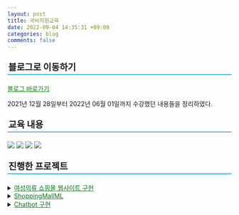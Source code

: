 ```yaml
---
layout: post
title: 국비지원교육
date: 2022-09-04 14:35:31 +09:00
categories: blog
comments: false
---
```


<p style="border-bottom: 2px solid #3FAFE4; padding: 0.1em; font-size: 20px;"><b>블로그로 이동하기</b></p>

<a href="https://blog.naver.com/wooeric1" style="color:green">블로그 바로가기</a>

2021년 12월 28일부터 2022년 06월 01일까지 수강했던 내용들을 정리하였다.<br/>

<p style="border-bottom: 2px solid #3FAFE4; padding: 0.1em; font-size: 20px;"><b>교육 내용</b></p>

<img src="https://img.shields.io/badge/Java-orange?style=flat-square&logo=Java&logoColor=white"/> <img src="https://img.shields.io/badge/Python-white?style=flat&logo=Python&logoColor=blue"/> <img src="https://img.shields.io/badge/R-white?style=flat&logo=R&logoColor=276DC3"/> <img src="https://img.shields.io/badge/Tensorflow-white?style=flat&logo=Tensorflow&logoColor=FF6F00"/><br/>

<p style="border-bottom: 2px solid #3FAFE4; padding: 0.1em; font-size: 20px;"><b>진행한 프로젝트</b></p>

<details>
    <summary><a href="https://github.com/WoojinJeonkr/ShoppingMall" style="color: #0B711F">여성의류 쇼핑몰 웹사이트 구현</a></summary>
    <ul>
        <li>인원: 4명</li>
        <li>기능</li>
            <ul>
                <li>상품 추천</li>
                <li>상품 정보 조회 및 구매 후기</li>
                <li>고객센터 및 QnA</li>
                <li>고객 및 제품 정보 기반 통계</li>
            </ul>
        <li>담당: 상품 구매 후기 페이지, 통계 페이지</li>
    </ul>
</details>
<details>
    <summary><a href="https://github.com/WoojinJeonkr/ShoppingMallML" style="color: #0B711F">ShoppingMallML</a></summary>
    <ul>
        <li>인원: 3명</li>
        <li>기능</li> 
            <ul>
                <li>카테고리 예측</li>
                <li>분류 모델 정확도 / 구매 빈도 시각화</li>
                <li>구매 후기 긍정 부정 여부 분석</li>
            </ul>
        <li>담당: 카테고리 예측, 후기 긍정 부정 분석</li>
    </ul>
</details>
<details>
    <summary><a href="https://github.com/WoojinJeonkr/ShoppingMall" style="color: #0B711F">Chatbot 구현</a></summary>
    <ul>
        <li>인원: 3명</li>
        <li>기능</li>
        <ul>
            <li>상품 추천</li>
            <li>의류 문의</li>
            <li>구매 목록</li>
            <li>일상 대화</li>
        </ul>
    </ul>
</details>